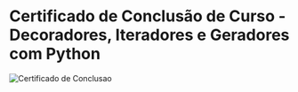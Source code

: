 # Certificado de Conclusão de Curso - Decoradores, Iteradores e Geradores com Python

![Certificado de Conclusao](https://github.com/user-attachments/assets/a869470a-e308-4d37-bb94-366d00d172f0)
